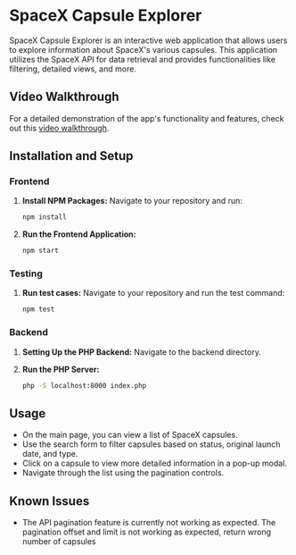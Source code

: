 # SpaceX Capsule Explorer

SpaceX Capsule Explorer is an interactive web application that allows users to explore information about SpaceX's various capsules. This application utilizes the SpaceX API for data retrieval and provides functionalities like filtering, detailed views, and more.

## Video Walkthrough

For a detailed demonstration of the app's functionality and features, check out this [video walkthrough](https://www.loom.com/share/f91173576659455e84636327323167b6?sid=c1ddaad1-bd5d-43ca-ba58-7e05b6c04b62).

## Installation and Setup

### Frontend

1. **Install NPM Packages:**
   Navigate to your repository and run:

   ```bash
   npm install
   ```

2. **Run the Frontend Application:**
   ```bash
   npm start
   ```

### Testing

1. **Run test cases:**
   Navigate to your repository and run the test command:

   ```bash
   npm test
   ```

### Backend

1. **Setting Up the PHP Backend:**
   Navigate to the backend directory.

2. **Run the PHP Server:**
   ```bash
   php -S localhost:8000 index.php
   ```

## Usage

- On the main page, you can view a list of SpaceX capsules.
- Use the search form to filter capsules based on status, original launch date, and type.
- Click on a capsule to view more detailed information in a pop-up modal.
- Navigate through the list using the pagination controls.

## Known Issues

- The API pagination feature is currently not working as expected. The pagination offset and limit is not working as expected, return wrong number of capsules
